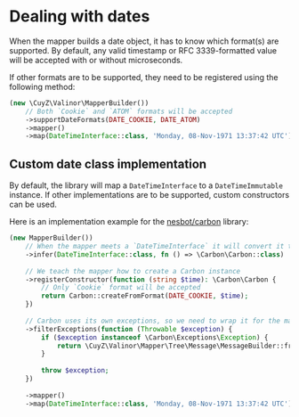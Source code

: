 # Dealing with dates

When the mapper builds a date object, it has to know which format(s) are
supported. By default, any valid timestamp or RFC 3339-formatted value will be
accepted with or without microseconds.

If other formats are to be supported, they need to be registered using the
following method:

```php
(new \CuyZ\Valinor\MapperBuilder())
    // Both `Cookie` and `ATOM` formats will be accepted
    ->supportDateFormats(DATE_COOKIE, DATE_ATOM)
    ->mapper()
    ->map(DateTimeInterface::class, 'Monday, 08-Nov-1971 13:37:42 UTC');
```

## Custom date class implementation

By default, the library will map a `DateTimeInterface` to a `DateTimeImmutable`
instance. If other implementations are to be supported, custom constructors can
be used.

Here is an implementation example for the [nesbot/carbon] library:

```php
(new MapperBuilder())
    // When the mapper meets a `DateTimeInterface` it will convert it to Carbon
    ->infer(DateTimeInterface::class, fn () => \Carbon\Carbon::class)
    
    // We teach the mapper how to create a Carbon instance
    ->registerConstructor(function (string $time): \Carbon\Carbon {
        // Only `Cookie` format will be accepted
        return Carbon::createFromFormat(DATE_COOKIE, $time);
    })
    
    // Carbon uses its own exceptions, so we need to wrap it for the mapper
    ->filterExceptions(function (Throwable $exception) {
        if ($exception instanceof \Carbon\Exceptions\Exception) {
            return \CuyZ\Valinor\Mapper\Tree\Message\MessageBuilder::from($exception);
        }
                    
        throw $exception;
    })
    
    ->mapper()
    ->map(DateTimeInterface::class, 'Monday, 08-Nov-1971 13:37:42 UTC');
```

[nesbot/carbon]: https://github.com/briannesbitt/Carbon
